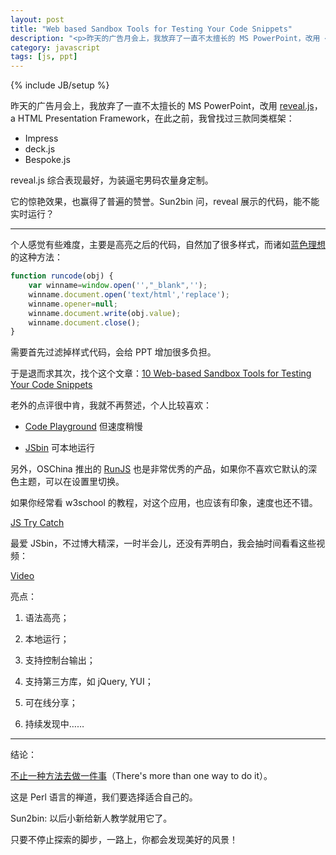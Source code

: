 ```yaml
---
layout: post
title: "Web based Sandbox Tools for Testing Your Code Snippets"
description: "<p>昨天的广告月会上，我放弃了一直不太擅长的 MS PowerPoint，改用 <a href='https://github.com/hakimel/reveal.js/'>reveal.js</a>，a HTML Presentation Framework，在此之前，我曾找过三款同类框架：</p><ul><li>Impress</li><li>deck.js</li><li>Bespoke.js</li></ul><p>reveal.js 综合表现最好，为装逼宅男码农量身定制。</p><p>它的惊艳效果，也赢得了普遍的赞誉。Sun2bin 问，reveal 展示的代码，能不能实时运行？</p>"
category: javascript
tags: [js, ppt]
---
```

{% include JB/setup %}

昨天的广告月会上，我放弃了一直不太擅长的 MS PowerPoint，改用 [reveal.js](https://github.com/hakimel/reveal.js/)，a HTML Presentation Framework，在此之前，我曾找过三款同类框架：

* Impress 
* deck.js
* Bespoke.js

reveal.js 综合表现最好，为装逼宅男码农量身定制。

它的惊艳效果，也赢得了普遍的赞誉。Sun2bin 问，reveal 展示的代码，能不能实时运行？

----

个人感觉有些难度，主要是高亮之后的代码，自然加了很多样式，而诸如[蓝色理想](http://bbs.blueidea.com/thread-3088722-1-1.html)的这种方法：

```javascript
function runcode(obj) {
	var winname=window.open('',"_blank",'');
	winname.document.open('text/html','replace');
	winname.opener=null;
	winname.document.write(obj.value);
	winname.document.close();
}
```
需要首先过滤掉样式代码，会给 PPT 增加很多负担。

于是退而求其次，找个这个文章：[10 Web-based Sandbox Tools for Testing Your Code Snippets](http://sixrevisions.com/tools/sandbox-testing-code-snippets/)

老外的点评很中肯，我就不再赘述，个人比较喜欢：

* [Code Playground](https://code.google.com/apis/ajax/playground/) 但速度稍慢

* [JSbin](https://github.com/remy/jsbin) 可本地运行

另外，OSChina 推出的 [RunJS](http://runjs.cn/code/) 也是非常优秀的产品，如果你不喜欢它默认的深色主题，可以在设置里切换。

如果你经常看 w3school 的教程，对这个应用，也应该有印象，速度也还不错。

[JS Try Catch](http://www.w3school.com.cn/tiy/t.asp?f=jseg_try_catch)

最爱 JSbin，不过博大精深，一时半会儿，还没有弄明白，我会抽时间看看这些视频：

[Video](http://www.youtube.com/playlist?list=PLXmT1r4krsTooRDWOrIu23P3SEZ3luIUq)

亮点：

1. 语法高亮；

2. 本地运行；

3. 支持控制台输出； 

4. 支持第三方库，如 jQuery, YUI；

5. 可在线分享；

6. 持续发现中……

----

结论：

[不止一种方法去做一件事](https://en.wikipedia.org/wiki/There%27s_more_than_one_way_to_do_it)（There's more than one way to do it）。

这是 Perl 语言的禅道，我们要选择适合自己的。

Sun2bin: 以后小新给新人教学就用它了。

只要不停止探索的脚步，一路上，你都会发现美好的风景！